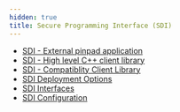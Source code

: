 ```yaml
---
hidden: true
title: Secure Programming Interface (SDI)
---
```


- <a href="pg_sdi_users_guide.md">SDI - External pinpad application</a>
- <a href="pg_sdiapi_users_guide.md">SDI - High level C++ client library</a>
- <a href="pg_sdiclient_users_guide.md">SDI - Compatiblity Client Library</a>
- <a href="pg_sdi_users_guide.md#sec_sdi_setup_sdi_server">SDI Deployment Options</a>
- <a href="pg_sdi_users_guide.md#sec_sdi_usage">SDI Interfaces</a>
- <a href="pg_sdi_users_guide.md#subsec_sdi_config_files">SDI Configuration</a>
